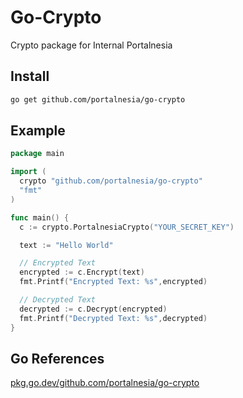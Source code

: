 # Go-Crypto

Crypto package for Internal Portalnesia

## Install

```bash
go get github.com/portalnesia/go-crypto
```

## Example

```go
package main

import (
  crypto "github.com/portalnesia/go-crypto"
  "fmt"
)

func main() {
  c := crypto.PortalnesiaCrypto("YOUR_SECRET_KEY")

  text := "Hello World"

  // Encrypted Text
  encrypted := c.Encrypt(text)
  fmt.Printf("Encrypted Text: %s",encrypted)

  // Decrypted Text
  decrypted := c.Decrypt(encrypted)
  fmt.Printf("Decrypted Text: %s",decrypted)
}
```

## Go References
[pkg.go.dev/github.com/portalnesia/go-crypto](https://pkg.go.dev/github.com/portalnesia/go-crypto)